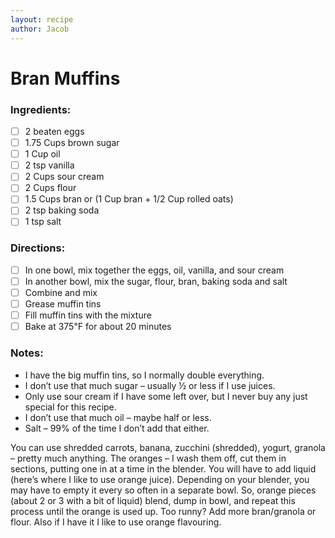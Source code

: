 ```yaml
---
layout: recipe
author: Jacob
---
```


# Bran Muffins

### Ingredients:

- [ ] 2 beaten eggs
- [ ] 1.75 Cups brown sugar
- [ ] 1 Cup oil
- [ ] 2 tsp vanilla
- [ ] 2 Cups sour cream
- [ ] 2 Cups flour
- [ ] 1.5 Cups bran or (1 Cup bran + 1/2 Cup rolled oats)
- [ ] 2 tsp baking soda
- [ ] 1 tsp salt

### Directions:

- [ ] In one bowl, mix together the eggs, oil, vanilla, and sour cream
- [ ] In another bowl, mix the sugar, flour, bran, baking soda and salt
- [ ] Combine and mix
- [ ] Grease muffin tins
- [ ] Fill muffin tins with the mixture
- [ ] Bake at 375℉ for about 20 minutes

### Notes:

* I have the big muffin tins, so I normally double everything.
* I don’t use that much sugar – usually ½ or less if I use juices.
* Only use sour cream if I have some left over, but I never buy any just special for this recipe.
* I don’t use that much oil – maybe half or less.
* Salt – 99% of the time I don’t add that either.

You can use shredded carrots, banana, zucchini (shredded), yogurt, granola  – pretty much anything.
The oranges – I wash them off, cut them in sections, putting one in at a time in the blender.  You will have to add  liquid (here’s where I like to use orange juice). Depending on your blender, you may have to empty it every so often in a separate bowl.  So, orange pieces (about 2 or 3 with a bit of liquid) blend, dump in bowl, and repeat this process until the orange is used up.  Too runny?  Add more bran/granola or flour.  Also if I have it I like to use orange flavouring.
